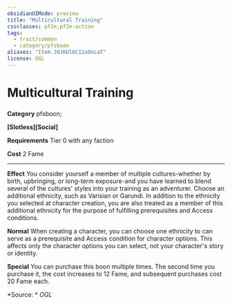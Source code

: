 ```yaml
---
obsidianUIMode: preview
title: "Multicultural Training"
cssclasses: pf2e,pf2e-action
tags:
  - trait/common
  - category/pfsboon
aliases: "Item.J0JKUlbC12uOnLaT"
license: OGL
---
```

# Multicultural Training

### 

**Category** pfsboon; 




**\[Slotless\]\[Social\]**

**Requirements** Tier 0 with any faction

**Cost** 2 Fame

* * *

**Effect** You consider yourself a member of multiple cultures-whether by birth, upbringing, or long-term exposure-and you have learned to blend several of the cultures' styles into your training as an adventurer. Choose an additional ethnicity, such as Varisian or Garundi. In addition to the ethnicity you selected at character creation, you are also treated as a member of this additional ethnicity for the purpose of fulfilling prerequisites and Access conditions.

**Normal** When creating a character, you can choose one ethnicity to can serve as a prerequisite and Access condition for character options. This affects only the character options you can select, not your character's story or identity.

**Special** You can purchase this boon multiple times. The second time you purchase it, the cost increases to 12 Fame, and subsequent purchases cost 20 Fame each.

*Source: *
*OGL*